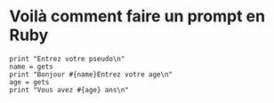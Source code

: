 # Voilà comment faire un prompt en Ruby

```
print "Entrez votre pseudo\n"
name = gets
print "Bonjour #{name}Entrez votre age\n"
age = gets
print "Vous avez #{age} ans\n"
```